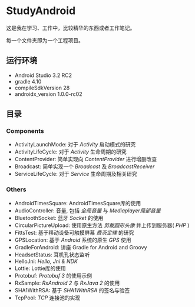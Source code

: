 # StudyAndroid

这是我在学习、工作中，比较精华的东西或者工作笔记。

每一个文件夹即为一个工程项目。

## 运行环境

* Android Studio 3.2 RC2
* gradle 4.10
* compileSdkVersion 28
* androidx_version 1.0.0-rc02

## 目录

### Components

* ActivityLaunchMode: 对于 *Activity* 启动模式的研究
* ActivityLifeCycle: 对于 *Activity* 生命周期的研究
* ContentProvider: 简单实现向 *ContentProvider* 进行增删改查
* Broadcast: 简单实现一个 *Broadcast* 及 *BroadcastReceiver*
* ServiceLifeCycle: 对于 *Service* 生命周期及相关研究

### Others

* AndroidTimesSquare: AndroidTimesSquare库的使用
* AudioController: 音量, 包括 *全局音量* 与 *Mediaplayer局部音量*
* BluetoothSocket: 蓝牙 *Socket* 的使用
* CircularPictureUpload: 使用原生方法 *剪裁圆形头像* 并上传到服务器( *PHP* )
* FittsTest: 基于移动设备可触摸屏幕 *费茨定律* 的研究
* GPSLocation: 基于 *Android* 系统的原生 *GPS* 使用
* GradleForAndroid: 讲座 Gradle for Android and Groovy
* HeadsetStatus: 耳机孔状态监听
* HelloJni: *Hello, Jni & NDK*
* Lottie: Lottie库的使用
* Protobuf: *Protobuf 3* 的使用示例
* RxSample: *RxAndroid 2* 与 *RxJava 2* 的使用
* SHA1WithRSA: 基于 *SHA1WithRSA* 的签名与验签
* TcpPool: *TCP* 连接池的实现
